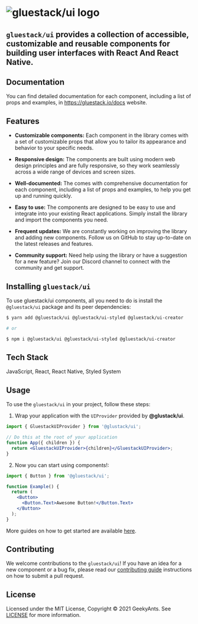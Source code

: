 # <img src="https://raw.githubusercontent.com/gluestack/ui/development/img/gluestack-logo.svg" alt="gluestack/ui logo">

## `gluestack/ui` provides a collection of accessible, customizable and reusable components for building user interfaces with React And React Native.

## Documentation

You can find detailed documentation for each component, including a list of props and examples, in https://gluestack.io/docs website.

## Features

- **Customizable components:** Each component in the library comes with a set of customizable props that allow you to tailor its appearance and behavior to your specific needs.

- **Responsive design:** The components are built using modern web design principles and are fully responsive, so they work seamlessly across a wide range of devices and screen sizes.

- **Well-documented:** The comes with comprehensive documentation for each component, including a list of props and examples, to help you get up and running quickly.

- **Easy to use:** The components are designed to be easy to use and integrate into your existing React applications. Simply install the library and import the components you need.

- **Frequent updates:** We are constantly working on improving the library and adding new components. Follow us on GitHub to stay up-to-date on the latest releases and features.

- **Community support:** Need help using the library or have a suggestion for a new feature? Join our Discord channel to connect with the community and get support.

## Installing `gluestack/ui`

To use gluestack/ui components, all you need to do is install the
`@gluestack/ui` package and its peer dependencies:

```sh
$ yarn add @gluestack/ui @gluestack/ui-styled @gluestack/ui-creator

# or

$ npm i @gluestack/ui @gluestack/ui-styled @gluestack/ui-creator
```

## Tech Stack

JavaScript, React, React Native, Styled System

## Usage

To use the `gluestack/ui` in your project, follow these steps:

1. Wrap your application with the `UIProvider` provided by
   **@glustack/ui**.

```jsx
import { GluestackUIProvider } from '@glustack/ui';

// Do this at the root of your application
function App({ children }) {
  return <GluestackUIProvider>{children}</GluestackUIProvider>;
}
```

2. Now you can start using components!:

```jsx
import { Button } from '@gluestack/ui';

function Example() {
  return (
    <Button>
      <Button.Text>Awesome Button!</Button.Text>
    </Button>
  );
}
```

More guides on how to get started are available
[here](https://gluestack.io/).

## Contributing

We welcome contributions to the `gluestack/ui`! If you have an idea for a new component or a bug fix, please read our [contributing guide](./CONTRIBUTING.md) instructions on how to submit a pull request.

## License

Licensed under the MIT License, Copyright © 2021 GeekyAnts. See [LICENSE](https://github.com/gluestack/ui/blob/master/LICENSE) for more information.
